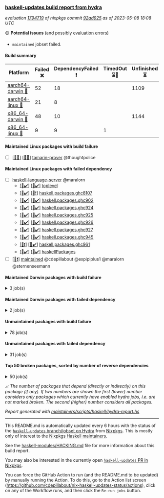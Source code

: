 ### [haskell-updates build report from hydra](https://hydra.nixos.org/jobset/nixpkgs/haskell-updates)
*evaluation [1794719](https://hydra.nixos.org/eval/1794719) of nixpkgs commit [92ad925](https://github.com/NixOS/nixpkgs/commits/92ad9252fd79a990125b28925b0b7c313769aeb9) as of 2023-05-08 18:08 UTC*

:yellow_circle: **Potential issues** (and possibly [evaluation errors](https://hydra.nixos.org/jobset/nixpkgs/haskell-updates))
  * `maintained` jobset failed.

#### Build summary

 | Platform | Failed :x: | DependencyFailed :heavy_exclamation_mark: | TimedOut :hourglass::no_entry_sign: | Unfinished :hourglass_flowing_sand: | Success :heavy_check_mark: | 
 | --- | --- | --- | --- | --- | --- | 
 | [aarch64-darwin :green_apple:](https://hydra.nixos.org/eval/1794719?filter=.aarch64-darwin) | 52 | 18 |  | 1109 | 5356 | 
 | [aarch64-linux :iphone:](https://hydra.nixos.org/eval/1794719?filter=.aarch64-linux) | 21 | 8 |  |  | 6546 | 
 | [x86_64-darwin :apple:](https://hydra.nixos.org/eval/1794719?filter=.x86_64-darwin) | 48 | 10 |  | 1144 | 5355 | 
 | [x86_64-linux :penguin:](https://hydra.nixos.org/eval/1794719?filter=.x86_64-linux) | 9 | 9 | 1 |  | 6595 | 
#### Maintained Linux packages with build failure
- [ ] [[:iphone::x:]](https://hydra.nixos.org/build/219206691) [[:penguin::x:]](https://hydra.nixos.org/build/219211399) [tamarin-prover](https://hydra.nixos.org/eval/1794719?filter=tamarin-prover) @thoughtpolice
#### Maintained Linux packages with failed dependency
- [ ] [haskell-language-server](https://hydra.nixos.org/eval/1794719?filter=haskell-language-server) @maralorn
  - [[:iphone::heavy_check_mark:]](https://hydra.nixos.org/build/219213501) [[:penguin::heavy_check_mark:]](https://hydra.nixos.org/build/219199781) [toplevel](https://hydra.nixos.org/eval/1794719?filter=haskell-language-server)
  - [[:iphone::heavy_check_mark:]](https://hydra.nixos.org/build/219202025) [[:penguin::heavy_exclamation_mark:]](https://hydra.nixos.org/build/219205324) [haskell.packages.ghc8107](https://hydra.nixos.org/eval/1794719?filter=haskell.packages.ghc8107.haskell-language-server)
  - [[:iphone::heavy_check_mark:]](https://hydra.nixos.org/build/219196749) [[:penguin::heavy_check_mark:]](https://hydra.nixos.org/build/219209272) [haskell.packages.ghc902](https://hydra.nixos.org/eval/1794719?filter=haskell.packages.ghc902.haskell-language-server)
  - [[:iphone::heavy_check_mark:]](https://hydra.nixos.org/build/219200573) [[:penguin::heavy_check_mark:]](https://hydra.nixos.org/build/219210820) [haskell.packages.ghc924](https://hydra.nixos.org/eval/1794719?filter=haskell.packages.ghc924.haskell-language-server)
  - [[:iphone::heavy_check_mark:]](https://hydra.nixos.org/build/219215705) [[:penguin::heavy_check_mark:]](https://hydra.nixos.org/build/219214856) [haskell.packages.ghc925](https://hydra.nixos.org/eval/1794719?filter=haskell.packages.ghc925.haskell-language-server)
  - [[:iphone::heavy_check_mark:]](https://hydra.nixos.org/build/219190509) [[:penguin::heavy_check_mark:]](https://hydra.nixos.org/build/219190759) [haskell.packages.ghc926](https://hydra.nixos.org/eval/1794719?filter=haskell.packages.ghc926.haskell-language-server)
  - [[:iphone::heavy_check_mark:]](https://hydra.nixos.org/build/219197283) [[:penguin::heavy_check_mark:]](https://hydra.nixos.org/build/219206872) [haskell.packages.ghc927](https://hydra.nixos.org/eval/1794719?filter=haskell.packages.ghc927.haskell-language-server)
  - [[:iphone::heavy_check_mark:]](https://hydra.nixos.org/build/219214181) [[:penguin::heavy_check_mark:]](https://hydra.nixos.org/build/219199201) [haskell.packages.ghc945](https://hydra.nixos.org/eval/1794719?filter=haskell.packages.ghc945.haskell-language-server)
  - [[:iphone::heavy_exclamation_mark:]](https://hydra.nixos.org/build/219200301) [[:penguin::heavy_check_mark:]](https://hydra.nixos.org/build/219198366) [haskell.packages.ghc961](https://hydra.nixos.org/eval/1794719?filter=haskell.packages.ghc961.haskell-language-server)
  - [[:iphone::heavy_check_mark:]](https://hydra.nixos.org/build/219205960) [[:penguin::heavy_check_mark:]](https://hydra.nixos.org/build/219212256) [haskellPackages](https://hydra.nixos.org/eval/1794719?filter=haskellPackages.haskell-language-server)
- [ ] [[:penguin::heavy_exclamation_mark:]](https://hydra.nixos.org/build/219200213) [maintained](https://hydra.nixos.org/eval/1794719?filter=maintained) @cdepillabout @expipiplus1 @maralorn @sternenseemann
#### Maintained Darwin packages with build failure
<details><summary>3 job(s) </summary>

- [ ] [gitit](https://hydra.nixos.org/eval/1794719?filter=gitit) @Profpatsch @sternenseemann
  - [[:green_apple::x:]](https://hydra.nixos.org/build/219197421) [[:apple::hourglass_flowing_sand:]](https://hydra.nixos.org/build/219216497) [toplevel](https://hydra.nixos.org/eval/1794719?filter=gitit)
  - [[:green_apple::heavy_check_mark:]](https://hydra.nixos.org/build/219207933) [[:apple::heavy_check_mark:]](https://hydra.nixos.org/build/219216311) [haskellPackages](https://hydra.nixos.org/eval/1794719?filter=haskellPackages.gitit)
</details>

#### Maintained Darwin packages with failed dependency
<details><summary>2 job(s) </summary>

- [ ] [[:green_apple::heavy_exclamation_mark:]](https://hydra.nixos.org/build/219198909) [[:apple::heavy_exclamation_mark:]](https://hydra.nixos.org/build/219189818) [haskellPackages.streamly-archive](https://hydra.nixos.org/eval/1794719?filter=haskellPackages.streamly-archive) @shlok
- [ ] [[:green_apple::heavy_exclamation_mark:]](https://hydra.nixos.org/build/219201038) [[:apple::heavy_exclamation_mark:]](https://hydra.nixos.org/build/219214899) [haskellPackages.streamly-lmdb](https://hydra.nixos.org/eval/1794719?filter=haskellPackages.streamly-lmdb) @shlok
</details>

#### Unmaintained packages with build failure
<details><summary>78 job(s) </summary>

- [ ] [[:green_apple::x:]](https://hydra.nixos.org/build/219201136) [[:iphone::heavy_check_mark:]](https://hydra.nixos.org/build/219214302) [[:apple::heavy_check_mark:]](https://hydra.nixos.org/build/219205904) [[:penguin::heavy_check_mark:]](https://hydra.nixos.org/build/219189776) [haskellPackages.di-core](https://hydra.nixos.org/eval/1794719?filter=haskellPackages.di-core)  :arrow_heading_up: 8 | 11
- [ ] [[:green_apple::heavy_check_mark:]](https://hydra.nixos.org/build/219202605) [[:iphone::heavy_check_mark:]](https://hydra.nixos.org/build/219190722) [[:apple::heavy_check_mark:]](https://hydra.nixos.org/build/219209061) [[:penguin::x:]](https://hydra.nixos.org/build/219195171) [haskellPackages.scheduler](https://hydra.nixos.org/eval/1794719?filter=haskellPackages.scheduler)  :arrow_heading_up: 4 | 11
- [ ] [[:green_apple::heavy_check_mark:]](https://hydra.nixos.org/build/219204081) [[:iphone::x:]](https://hydra.nixos.org/build/219208713) [[:apple::heavy_check_mark:]](https://hydra.nixos.org/build/219193602) [[:penguin::heavy_check_mark:]](https://hydra.nixos.org/build/219190208) [haskellPackages.aern2-mp](https://hydra.nixos.org/eval/1794719?filter=haskellPackages.aern2-mp)  :arrow_heading_up: 3 | 6
- [ ] [[:green_apple::x:]](https://hydra.nixos.org/build/219216755) [[:iphone::heavy_check_mark:]](https://hydra.nixos.org/build/219192662) [[:apple::heavy_check_mark:]](https://hydra.nixos.org/build/219210886) [[:penguin::heavy_check_mark:]](https://hydra.nixos.org/build/219207716) [haskellPackages.junit-xml](https://hydra.nixos.org/eval/1794719?filter=haskellPackages.junit-xml)  :arrow_heading_up: 1 | 9
- [ ] [[:green_apple::x:]](https://hydra.nixos.org/build/219207130) [[:iphone::x:]](https://hydra.nixos.org/build/219204805) [[:apple::heavy_check_mark:]](https://hydra.nixos.org/build/219205082) [[:penguin::heavy_check_mark:]](https://hydra.nixos.org/build/219198260) [haskellPackages.hw-simd](https://hydra.nixos.org/eval/1794719?filter=haskellPackages.hw-simd)  :arrow_heading_up: 1 | 8
- [ ] [[:green_apple::heavy_check_mark:]](https://hydra.nixos.org/build/219196316) [[:iphone::heavy_check_mark:]](https://hydra.nixos.org/build/219189735) [[:apple::x:]](https://hydra.nixos.org/build/219192979) [[:penguin::heavy_check_mark:]](https://hydra.nixos.org/build/219211138) [haskellPackages.generics-eot](https://hydra.nixos.org/eval/1794719?filter=haskellPackages.generics-eot)  :arrow_heading_up: 1 | 5
- [ ] [[:green_apple::hourglass_flowing_sand:]](https://hydra.nixos.org/build/219215500) [[:iphone::heavy_check_mark:]](https://hydra.nixos.org/build/219208641) [[:apple::x:]](https://hydra.nixos.org/build/219215861) [[:penguin::heavy_check_mark:]](https://hydra.nixos.org/build/219190586) [haskellPackages.inline-r](https://hydra.nixos.org/eval/1794719?filter=haskellPackages.inline-r)  :arrow_heading_up: 1 | 4
- [ ] [[:green_apple::hourglass_flowing_sand:]](https://hydra.nixos.org/build/219215993) [[:iphone::x:]](https://hydra.nixos.org/build/219191433) [[:apple::heavy_check_mark:]](https://hydra.nixos.org/build/219209103) [[:penguin::heavy_check_mark:]](https://hydra.nixos.org/build/219212646) [haskellPackages.long-double](https://hydra.nixos.org/eval/1794719?filter=haskellPackages.long-double)  :arrow_heading_up: 1 | 2
- [ ] [[:green_apple::x:]](https://hydra.nixos.org/build/219201786) [[:iphone::heavy_check_mark:]](https://hydra.nixos.org/build/219189641) [[:apple::x:]](https://hydra.nixos.org/build/219203830) [[:penguin::heavy_check_mark:]](https://hydra.nixos.org/build/219195361) [haskellPackages.posix-socket](https://hydra.nixos.org/eval/1794719?filter=haskellPackages.posix-socket)  :arrow_heading_up: 1 | 2
- [ ] [[:green_apple::x:]](https://hydra.nixos.org/build/219192020) [[:iphone::heavy_check_mark:]](https://hydra.nixos.org/build/219212314) [[:apple::heavy_check_mark:]](https://hydra.nixos.org/build/219204856) [[:penguin::heavy_check_mark:]](https://hydra.nixos.org/build/219207109) [haskellPackages.sequence-formats](https://hydra.nixos.org/eval/1794719?filter=haskellPackages.sequence-formats)  :arrow_heading_up: 1 | 2
- [ ] [[:green_apple::x:]](https://hydra.nixos.org/build/219206799) [[:iphone::heavy_check_mark:]](https://hydra.nixos.org/build/219196636) [[:apple::x:]](https://hydra.nixos.org/build/219193342) [[:penguin::heavy_check_mark:]](https://hydra.nixos.org/build/219193463) [haskellPackages.gi-gdkx11](https://hydra.nixos.org/eval/1794719?filter=haskellPackages.gi-gdkx11)  :arrow_heading_up: 1 | 1
- [ ] [[:green_apple::heavy_check_mark:]](https://hydra.nixos.org/build/219190253) [[:iphone::x:]](https://hydra.nixos.org/build/219191151) [[:apple::hourglass_flowing_sand:]](https://hydra.nixos.org/build/219215961) [[:penguin::heavy_check_mark:]](https://hydra.nixos.org/build/219194229) [haskellPackages.nlopt-haskell](https://hydra.nixos.org/eval/1794719?filter=haskellPackages.nlopt-haskell)  :arrow_heading_up: 1 | 1
- [ ] [[:green_apple::x:]](https://hydra.nixos.org/build/219199997) [[:iphone::heavy_check_mark:]](https://hydra.nixos.org/build/219215751) [[:apple::x:]](https://hydra.nixos.org/build/219192454) [[:penguin::heavy_check_mark:]](https://hydra.nixos.org/build/219209147) [haskellPackages.openal-ffi](https://hydra.nixos.org/eval/1794719?filter=haskellPackages.openal-ffi)  :arrow_heading_up: 1 | 1
- [ ] [[:green_apple::x:]](https://hydra.nixos.org/build/219190673) [[:iphone::x:]](https://hydra.nixos.org/build/219193350) [[:apple::x:]](https://hydra.nixos.org/build/219211602) [[:penguin::x:]](https://hydra.nixos.org/build/219208055) [haskellPackages.srtree](https://hydra.nixos.org/eval/1794719?filter=haskellPackages.srtree)  :arrow_heading_up: 1 | 1
- [ ] [[:apple::x:]](https://hydra.nixos.org/build/219200064) [[:penguin::heavy_check_mark:]](https://hydra.nixos.org/build/219204384) [haskellPackages.swisstable](https://hydra.nixos.org/eval/1794719?filter=haskellPackages.swisstable)  :arrow_heading_up: 1 | 1
- [ ] [[:green_apple::heavy_exclamation_mark:]](https://hydra.nixos.org/build/219212037) [[:iphone::x:]](https://hydra.nixos.org/build/219191034) [[:apple::heavy_check_mark:]](https://hydra.nixos.org/build/219196964) [[:penguin::heavy_check_mark:]](https://hydra.nixos.org/build/219209303) [haskellPackages.pretty-diff](https://hydra.nixos.org/eval/1794719?filter=haskellPackages.pretty-diff)  :arrow_heading_up: 0 | 12
- [ ] [[:green_apple::heavy_check_mark:]](https://hydra.nixos.org/build/219205927) [[:iphone::x:]](https://hydra.nixos.org/build/219189897) [[:apple::heavy_check_mark:]](https://hydra.nixos.org/build/219205193) [[:penguin::heavy_check_mark:]](https://hydra.nixos.org/build/219206513) [haskellPackages.freetype2](https://hydra.nixos.org/eval/1794719?filter=haskellPackages.freetype2)  :arrow_heading_up: 0 | 11
- [ ] [[:green_apple::x:]](https://hydra.nixos.org/build/219201533) [[:iphone::heavy_check_mark:]](https://hydra.nixos.org/build/219194735) [[:apple::x:]](https://hydra.nixos.org/build/219192301) [[:penguin::heavy_check_mark:]](https://hydra.nixos.org/build/219215994) [haskellPackages.llvm-tf](https://hydra.nixos.org/eval/1794719?filter=haskellPackages.llvm-tf)  :arrow_heading_up: 0 | 6
- [ ] [[:green_apple::x:]](https://hydra.nixos.org/build/219192860) [[:iphone::heavy_check_mark:]](https://hydra.nixos.org/build/219206695) [[:apple::x:]](https://hydra.nixos.org/build/219194698) [[:penguin::heavy_check_mark:]](https://hydra.nixos.org/build/219205972) [haskellPackages.pipes-zlib](https://hydra.nixos.org/eval/1794719?filter=haskellPackages.pipes-zlib)  :arrow_heading_up: 0 | 5
- [ ] [[:green_apple::x:]](https://hydra.nixos.org/build/219209246) [[:iphone::heavy_check_mark:]](https://hydra.nixos.org/build/219206311) [[:apple::heavy_check_mark:]](https://hydra.nixos.org/build/219204472) [[:penguin::heavy_check_mark:]](https://hydra.nixos.org/build/219203864) [haskellPackages.gauge](https://hydra.nixos.org/eval/1794719?filter=haskellPackages.gauge)  :arrow_heading_up: 0 | 3
- [ ] [[:green_apple::x:]](https://hydra.nixos.org/build/219204723) [[:iphone::x:]](https://hydra.nixos.org/build/219192031) [[:apple::heavy_check_mark:]](https://hydra.nixos.org/build/219198544) [[:penguin::heavy_check_mark:]](https://hydra.nixos.org/build/219201619) [haskellPackages.picosat](https://hydra.nixos.org/eval/1794719?filter=haskellPackages.picosat)  :arrow_heading_up: 0 | 3
- [ ] [[:green_apple::x:]](https://hydra.nixos.org/build/219194263) [[:iphone::heavy_check_mark:]](https://hydra.nixos.org/build/219194130) [[:apple::heavy_check_mark:]](https://hydra.nixos.org/build/219204734) [[:penguin::heavy_check_mark:]](https://hydra.nixos.org/build/219207764) [haskellPackages.LibZip](https://hydra.nixos.org/eval/1794719?filter=haskellPackages.LibZip)  :arrow_heading_up: 0 | 2
- [ ] [[:green_apple::heavy_check_mark:]](https://hydra.nixos.org/build/219203664) [[:iphone::x:]](https://hydra.nixos.org/build/219190477) [[:apple::x:]](https://hydra.nixos.org/build/219206109) [[:penguin::heavy_check_mark:]](https://hydra.nixos.org/build/219212917) [haskellPackages.quic](https://hydra.nixos.org/eval/1794719?filter=haskellPackages.quic)  :arrow_heading_up: 0 | 2
- [ ] [[:green_apple::x:]](https://hydra.nixos.org/build/219197457) [[:iphone::heavy_check_mark:]](https://hydra.nixos.org/build/219210166) [[:apple::x:]](https://hydra.nixos.org/build/219205952) [[:penguin::heavy_check_mark:]](https://hydra.nixos.org/build/219198701) [haskellPackages.hamid](https://hydra.nixos.org/eval/1794719?filter=haskellPackages.hamid)  :arrow_heading_up: 0 | 1
- [ ] [[:green_apple::x:]](https://hydra.nixos.org/build/219191152) [[:iphone::heavy_check_mark:]](https://hydra.nixos.org/build/219215000) [[:apple::x:]](https://hydra.nixos.org/build/219194365) [[:penguin::heavy_check_mark:]](https://hydra.nixos.org/build/219200620) [haskellPackages.huckleberry](https://hydra.nixos.org/eval/1794719?filter=haskellPackages.huckleberry)  :arrow_heading_up: 0 | 1
- [ ] [[:green_apple::x:]](https://hydra.nixos.org/build/219196476) [[:iphone::heavy_check_mark:]](https://hydra.nixos.org/build/219192587) [[:apple::x:]](https://hydra.nixos.org/build/219192372) [[:penguin::heavy_check_mark:]](https://hydra.nixos.org/build/219202252) [haskellPackages.select](https://hydra.nixos.org/eval/1794719?filter=haskellPackages.select)  :arrow_heading_up: 0 | 1
- [ ] [[:green_apple::heavy_check_mark:]](https://hydra.nixos.org/build/219201355) [[:iphone::x:]](https://hydra.nixos.org/build/219202163) [[:apple::heavy_check_mark:]](https://hydra.nixos.org/build/219191569) [[:penguin::heavy_check_mark:]](https://hydra.nixos.org/build/219203507) [haskellPackages.simple-vec3](https://hydra.nixos.org/eval/1794719?filter=haskellPackages.simple-vec3)  :arrow_heading_up: 0 | 1
- [ ] [[:green_apple::x:]](https://hydra.nixos.org/build/219203934) [[:iphone::heavy_check_mark:]](https://hydra.nixos.org/build/219208448) [[:apple::x:]](https://hydra.nixos.org/build/219204250) [[:penguin::heavy_check_mark:]](https://hydra.nixos.org/build/219204164) [haskellPackages.sysinfo](https://hydra.nixos.org/eval/1794719?filter=haskellPackages.sysinfo)  :arrow_heading_up: 0 | 1
- [ ] [[:green_apple::heavy_check_mark:]](https://hydra.nixos.org/build/219191006) [[:iphone::heavy_check_mark:]](https://hydra.nixos.org/build/219193557) [[:apple::x:]](https://hydra.nixos.org/build/219195573) [[:penguin::heavy_check_mark:]](https://hydra.nixos.org/build/219211022) [haskellPackages.FractalArt](https://hydra.nixos.org/eval/1794719?filter=haskellPackages.FractalArt) 
- [ ] [[:green_apple::heavy_check_mark:]](https://hydra.nixos.org/build/219198944) [[:iphone::x:]](https://hydra.nixos.org/build/219202918) [[:apple::heavy_check_mark:]](https://hydra.nixos.org/build/219196188) [[:penguin::heavy_check_mark:]](https://hydra.nixos.org/build/219194107) [haskellPackages.HsASA](https://hydra.nixos.org/eval/1794719?filter=haskellPackages.HsASA) 
- [ ] [[:green_apple::x:]](https://hydra.nixos.org/build/219196389) [[:iphone::heavy_check_mark:]](https://hydra.nixos.org/build/219192442) [[:apple::heavy_check_mark:]](https://hydra.nixos.org/build/219198254) [[:penguin::heavy_check_mark:]](https://hydra.nixos.org/build/219207193) [haskellPackages.agum](https://hydra.nixos.org/eval/1794719?filter=haskellPackages.agum) 
- [ ] [[:green_apple::x:]](https://hydra.nixos.org/build/219205375) [[:iphone::heavy_check_mark:]](https://hydra.nixos.org/build/219209831) [[:apple::hourglass_flowing_sand:]](https://hydra.nixos.org/build/219213054) [[:penguin::heavy_check_mark:]](https://hydra.nixos.org/build/219194393) [haskellPackages.al](https://hydra.nixos.org/eval/1794719?filter=haskellPackages.al) 
- [ ] [[:green_apple::x:]](https://hydra.nixos.org/build/219209221) [[:iphone::x:]](https://hydra.nixos.org/build/219214358) [[:apple::hourglass_flowing_sand:]](https://hydra.nixos.org/build/219213448) [[:penguin::x:]](https://hydra.nixos.org/build/219209527) [haskellPackages.directory-ospath-streaming](https://hydra.nixos.org/eval/1794719?filter=haskellPackages.directory-ospath-streaming) 
- [ ] [[:green_apple::x:]](https://hydra.nixos.org/build/219192477) [[:iphone::x:]](https://hydra.nixos.org/build/219200819) [[:apple::x:]](https://hydra.nixos.org/build/219196111) [[:penguin::x:]](https://hydra.nixos.org/build/219207076) [haskellPackages.disco](https://hydra.nixos.org/eval/1794719?filter=haskellPackages.disco) 
- [ ] [[:green_apple::hourglass_flowing_sand:]](https://hydra.nixos.org/build/219213237) [[:iphone::x:]](https://hydra.nixos.org/build/219211810) [[:apple::x:]](https://hydra.nixos.org/build/219190157) [[:penguin::heavy_check_mark:]](https://hydra.nixos.org/build/219191656) [haskellPackages.env-extra](https://hydra.nixos.org/eval/1794719?filter=haskellPackages.env-extra) 
- [ ] [[:green_apple::x:]](https://hydra.nixos.org/build/219195158) [[:iphone::heavy_check_mark:]](https://hydra.nixos.org/build/219192055) [[:apple::x:]](https://hydra.nixos.org/build/219205993) [[:penguin::heavy_check_mark:]](https://hydra.nixos.org/build/219203023) [haskellPackages.epub-tools](https://hydra.nixos.org/eval/1794719?filter=haskellPackages.epub-tools) 
- [ ] [[:green_apple::x:]](https://hydra.nixos.org/build/219192415) [[:iphone::heavy_check_mark:]](https://hydra.nixos.org/build/219199500) [[:apple::heavy_check_mark:]](https://hydra.nixos.org/build/219203306) [[:penguin::heavy_check_mark:]](https://hydra.nixos.org/build/219203757) [haskellPackages.executable-hash](https://hydra.nixos.org/eval/1794719?filter=haskellPackages.executable-hash) 
- [ ] [[:green_apple::x:]](https://hydra.nixos.org/build/219190165) [[:iphone::heavy_check_mark:]](https://hydra.nixos.org/build/219202338) [[:apple::x:]](https://hydra.nixos.org/build/219197099) [[:penguin::heavy_check_mark:]](https://hydra.nixos.org/build/219190263) [haskellPackages.gerrit](https://hydra.nixos.org/eval/1794719?filter=haskellPackages.gerrit) 
- [ ] [[:green_apple::x:]](https://hydra.nixos.org/build/219202470) [[:apple::x:]](https://hydra.nixos.org/build/219191354) [haskellPackages.gi-gtkosxapplication](https://hydra.nixos.org/eval/1794719?filter=haskellPackages.gi-gtkosxapplication) 
- [ ] [[:iphone::x:]](https://hydra.nixos.org/build/219207854) [[:penguin::x:]](https://hydra.nixos.org/build/219202050) [haskellPackages.grid-proto](https://hydra.nixos.org/eval/1794719?filter=haskellPackages.grid-proto) 
- [ ] [[:green_apple::x:]](https://hydra.nixos.org/build/219191406) [[:apple::x:]](https://hydra.nixos.org/build/219189552) [haskellPackages.gtk-mac-integration](https://hydra.nixos.org/eval/1794719?filter=haskellPackages.gtk-mac-integration) 
- [ ] [[:green_apple::x:]](https://hydra.nixos.org/build/219200023) [[:iphone::heavy_check_mark:]](https://hydra.nixos.org/build/219199740) [[:apple::x:]](https://hydra.nixos.org/build/219206374) [[:penguin::heavy_check_mark:]](https://hydra.nixos.org/build/219204029) [haskellPackages.gtk-traymanager](https://hydra.nixos.org/eval/1794719?filter=haskellPackages.gtk-traymanager) 
- [ ] [[:green_apple::hourglass_flowing_sand:]](https://hydra.nixos.org/build/219212725) [[:apple::x:]](https://hydra.nixos.org/build/219206161) [haskellPackages.gtk3-mac-integration](https://hydra.nixos.org/eval/1794719?filter=haskellPackages.gtk3-mac-integration) 
- [ ] [[:green_apple::x:]](https://hydra.nixos.org/build/219193740) [[:iphone::heavy_check_mark:]](https://hydra.nixos.org/build/219193395) [[:apple::hourglass_flowing_sand:]](https://hydra.nixos.org/build/219211864) [[:penguin::heavy_check_mark:]](https://hydra.nixos.org/build/219192245) [haskellPackages.highlight](https://hydra.nixos.org/eval/1794719?filter=haskellPackages.highlight) 
- [ ] [[:green_apple::hourglass_flowing_sand:]](https://hydra.nixos.org/build/219214703) [[:iphone::heavy_check_mark:]](https://hydra.nixos.org/build/219199173) [[:apple::x:]](https://hydra.nixos.org/build/219189747) [[:penguin::heavy_check_mark:]](https://hydra.nixos.org/build/219214199) [haskellPackages.hinotify-conduit](https://hydra.nixos.org/eval/1794719?filter=haskellPackages.hinotify-conduit) 
- [ ] [[:green_apple::heavy_check_mark:]](https://hydra.nixos.org/build/219205314) [[:iphone::x:]](https://hydra.nixos.org/build/219190025) [[:apple::hourglass_flowing_sand:]](https://hydra.nixos.org/build/219212170) [[:penguin::heavy_check_mark:]](https://hydra.nixos.org/build/219211547) [haskellPackages.hjugement](https://hydra.nixos.org/eval/1794719?filter=haskellPackages.hjugement) 
- [ ] [[:green_apple::x:]](https://hydra.nixos.org/build/219201325) [[:iphone::heavy_check_mark:]](https://hydra.nixos.org/build/219215937) [[:apple::x:]](https://hydra.nixos.org/build/219193922) [[:penguin::heavy_check_mark:]](https://hydra.nixos.org/build/219209836) [haskellPackages.hsshellscript](https://hydra.nixos.org/eval/1794719?filter=haskellPackages.hsshellscript) 
- [ ] [[:green_apple::x:]](https://hydra.nixos.org/build/219202479) [[:iphone::heavy_check_mark:]](https://hydra.nixos.org/build/219213066) [[:apple::x:]](https://hydra.nixos.org/build/219200100) [[:penguin::heavy_check_mark:]](https://hydra.nixos.org/build/219208473) [haskellPackages.hssourceinfo](https://hydra.nixos.org/eval/1794719?filter=haskellPackages.hssourceinfo) 
- [ ] [[:green_apple::x:]](https://hydra.nixos.org/build/219190252) [[:iphone::heavy_check_mark:]](https://hydra.nixos.org/build/219216116) [[:apple::x:]](https://hydra.nixos.org/build/219207799) [[:penguin::heavy_check_mark:]](https://hydra.nixos.org/build/219215788) [haskellPackages.hunspell-hs](https://hydra.nixos.org/eval/1794719?filter=haskellPackages.hunspell-hs) 
- [ ] [[:green_apple::x:]](https://hydra.nixos.org/build/219193243) [[:iphone::heavy_check_mark:]](https://hydra.nixos.org/build/219207219) [[:apple::x:]](https://hydra.nixos.org/build/219202172) [[:penguin::heavy_check_mark:]](https://hydra.nixos.org/build/219209701) [haskellPackages.interprocess](https://hydra.nixos.org/eval/1794719?filter=haskellPackages.interprocess) 
- [ ] [[:green_apple::x:]](https://hydra.nixos.org/build/219195083) [[:iphone::heavy_check_mark:]](https://hydra.nixos.org/build/219206669) [[:apple::x:]](https://hydra.nixos.org/build/219192842) [[:penguin::heavy_check_mark:]](https://hydra.nixos.org/build/219207916) [haskellPackages.intricacy](https://hydra.nixos.org/eval/1794719?filter=haskellPackages.intricacy) 
- [ ] [[:green_apple::x:]](https://hydra.nixos.org/build/219195673) [[:iphone::heavy_check_mark:]](https://hydra.nixos.org/build/219199986) [[:apple::x:]](https://hydra.nixos.org/build/219201048) [[:penguin::heavy_check_mark:]](https://hydra.nixos.org/build/219193648) [haskellPackages.ipcvar](https://hydra.nixos.org/eval/1794719?filter=haskellPackages.ipcvar) 
- [ ] [[:green_apple::hourglass_flowing_sand:]](https://hydra.nixos.org/build/219209984) [[:apple::x:]](https://hydra.nixos.org/build/219206804) [haskellPackages.kqueue](https://hydra.nixos.org/eval/1794719?filter=haskellPackages.kqueue) 
- [ ] [[:green_apple::x:]](https://hydra.nixos.org/build/219194138) [[:iphone::x:]](https://hydra.nixos.org/build/219195478) [[:apple::x:]](https://hydra.nixos.org/build/219204451) [[:penguin::x:]](https://hydra.nixos.org/build/219196681) [haskellPackages.ldap-client-og](https://hydra.nixos.org/eval/1794719?filter=haskellPackages.ldap-client-og) 
- [ ] [[:green_apple::x:]](https://hydra.nixos.org/build/219193533) [[:iphone::heavy_check_mark:]](https://hydra.nixos.org/build/219215289) [[:apple::x:]](https://hydra.nixos.org/build/219203968) [[:penguin::heavy_check_mark:]](https://hydra.nixos.org/build/219205633) [haskellPackages.linux-framebuffer](https://hydra.nixos.org/eval/1794719?filter=haskellPackages.linux-framebuffer) 
- [ ] [[:green_apple::x:]](https://hydra.nixos.org/build/219207339) [[:iphone::heavy_check_mark:]](https://hydra.nixos.org/build/219197770) [[:apple::hourglass_flowing_sand:]](https://hydra.nixos.org/build/219212992) [[:penguin::heavy_check_mark:]](https://hydra.nixos.org/build/219192042) [haskellPackages.mediawiki2latex](https://hydra.nixos.org/eval/1794719?filter=haskellPackages.mediawiki2latex) 
- [ ] [[:green_apple::x:]](https://hydra.nixos.org/build/219203073) [[:iphone::heavy_check_mark:]](https://hydra.nixos.org/build/219202464) [[:apple::x:]](https://hydra.nixos.org/build/219194920) [[:penguin::heavy_check_mark:]](https://hydra.nixos.org/build/219190321) [haskellPackages.memfd](https://hydra.nixos.org/eval/1794719?filter=haskellPackages.memfd) 
- [ ] [[:green_apple::hourglass_flowing_sand:]](https://hydra.nixos.org/build/219210787) [[:iphone::heavy_check_mark:]](https://hydra.nixos.org/build/219192142) [[:apple::x:]](https://hydra.nixos.org/build/219193121) [[:penguin::heavy_check_mark:]](https://hydra.nixos.org/build/219207095) [haskellPackages.memzero](https://hydra.nixos.org/eval/1794719?filter=haskellPackages.memzero) 
- [ ] [[:green_apple::x:]](https://hydra.nixos.org/build/219202922) [[:iphone::heavy_check_mark:]](https://hydra.nixos.org/build/219192062) [[:apple::hourglass_flowing_sand:]](https://hydra.nixos.org/build/219210808) [[:penguin::heavy_check_mark:]](https://hydra.nixos.org/build/219211496) [haskellPackages.nix-serve-ng](https://hydra.nixos.org/eval/1794719?filter=haskellPackages.nix-serve-ng) 
- [ ] [[:green_apple::x:]](https://hydra.nixos.org/build/219203638) [[:iphone::heavy_check_mark:]](https://hydra.nixos.org/build/219190785) [[:apple::heavy_check_mark:]](https://hydra.nixos.org/build/219195617) [[:penguin::heavy_check_mark:]](https://hydra.nixos.org/build/219202602) [haskellPackages.perceptual-hash](https://hydra.nixos.org/eval/1794719?filter=haskellPackages.perceptual-hash) 
- [ ] [[:green_apple::x:]](https://hydra.nixos.org/build/219198619) [[:iphone::heavy_check_mark:]](https://hydra.nixos.org/build/219210740) [[:apple::x:]](https://hydra.nixos.org/build/219189870) [[:penguin::heavy_check_mark:]](https://hydra.nixos.org/build/219195276) [haskellPackages.persistent-pagination](https://hydra.nixos.org/eval/1794719?filter=haskellPackages.persistent-pagination) 
- [ ] [[:green_apple::x:]](https://hydra.nixos.org/build/219199579) [[:iphone::heavy_check_mark:]](https://hydra.nixos.org/build/219208144) [[:apple::hourglass_flowing_sand:]](https://hydra.nixos.org/build/219213250) [[:penguin::heavy_check_mark:]](https://hydra.nixos.org/build/219206366) [haskellPackages.phatsort](https://hydra.nixos.org/eval/1794719?filter=haskellPackages.phatsort) 
- [ ] [[:green_apple::x:]](https://hydra.nixos.org/build/219192100) [[:iphone::heavy_check_mark:]](https://hydra.nixos.org/build/219211894) [[:apple::x:]](https://hydra.nixos.org/build/219197768) [[:penguin::heavy_check_mark:]](https://hydra.nixos.org/build/219191440) [haskellPackages.posix-timer](https://hydra.nixos.org/eval/1794719?filter=haskellPackages.posix-timer) 
- [ ] [[:green_apple::heavy_check_mark:]](https://hydra.nixos.org/build/219205604) [[:iphone::heavy_check_mark:]](https://hydra.nixos.org/build/219216439) [[:apple::x:]](https://hydra.nixos.org/build/219192865) [[:penguin::heavy_check_mark:]](https://hydra.nixos.org/build/219207563) [haskellPackages.powerqueue-distributed](https://hydra.nixos.org/eval/1794719?filter=haskellPackages.powerqueue-distributed) 
- [ ] [[:green_apple::hourglass_flowing_sand:]](https://hydra.nixos.org/build/219216437) [[:iphone::heavy_check_mark:]](https://hydra.nixos.org/build/219197207) [[:apple::x:]](https://hydra.nixos.org/build/219194329) [[:penguin::heavy_check_mark:]](https://hydra.nixos.org/build/219194870) [haskellPackages.procex](https://hydra.nixos.org/eval/1794719?filter=haskellPackages.procex) 
- [ ] [[:green_apple::hourglass_flowing_sand:]](https://hydra.nixos.org/build/219210966) [[:iphone::heavy_check_mark:]](https://hydra.nixos.org/build/219196482) [[:apple::x:]](https://hydra.nixos.org/build/219195561) [[:penguin::heavy_check_mark:]](https://hydra.nixos.org/build/219189689) [haskellPackages.pthread](https://hydra.nixos.org/eval/1794719?filter=haskellPackages.pthread) 
- [ ] [[:green_apple::hourglass_flowing_sand:]](https://hydra.nixos.org/build/219212431) [[:iphone::heavy_check_mark:]](https://hydra.nixos.org/build/219191192) [[:apple::x:]](https://hydra.nixos.org/build/219191566) [[:penguin::heavy_check_mark:]](https://hydra.nixos.org/build/219195374) [haskellPackages.sandwich-webdriver](https://hydra.nixos.org/eval/1794719?filter=haskellPackages.sandwich-webdriver) 
- [ ] [[:green_apple::x:]](https://hydra.nixos.org/build/219207134) [[:iphone::heavy_check_mark:]](https://hydra.nixos.org/build/219199317) [[:apple::heavy_check_mark:]](https://hydra.nixos.org/build/219199321) [[:penguin::heavy_check_mark:]](https://hydra.nixos.org/build/219208786) [haskellPackages.scanner-attoparsec](https://hydra.nixos.org/eval/1794719?filter=haskellPackages.scanner-attoparsec) 
- [ ] [[:green_apple::x:]](https://hydra.nixos.org/build/219190255) [[:iphone::heavy_check_mark:]](https://hydra.nixos.org/build/219206825) [[:apple::x:]](https://hydra.nixos.org/build/219191709) [[:penguin::hourglass::no_entry_sign:]](https://hydra.nixos.org/build/219210029) [haskellPackages.servant-serialization](https://hydra.nixos.org/eval/1794719?filter=haskellPackages.servant-serialization) 
- [ ] [[:green_apple::x:]](https://hydra.nixos.org/build/219204464) [[:iphone::heavy_check_mark:]](https://hydra.nixos.org/build/219195736) [[:apple::x:]](https://hydra.nixos.org/build/219194986) [[:penguin::heavy_check_mark:]](https://hydra.nixos.org/build/219215902) [haskellPackages.shared-memory](https://hydra.nixos.org/eval/1794719?filter=haskellPackages.shared-memory) 
- [ ] [[:green_apple::x:]](https://hydra.nixos.org/build/219203353) [[:iphone::heavy_check_mark:]](https://hydra.nixos.org/build/219210052) [[:apple::x:]](https://hydra.nixos.org/build/219194751) [[:penguin::heavy_check_mark:]](https://hydra.nixos.org/build/219216667) [haskellPackages.tailfile-hinotify](https://hydra.nixos.org/eval/1794719?filter=haskellPackages.tailfile-hinotify) 
- [ ] [[:green_apple::x:]](https://hydra.nixos.org/build/219189931) [[:iphone::x:]](https://hydra.nixos.org/build/219204166) [[:apple::hourglass_flowing_sand:]](https://hydra.nixos.org/build/219213351) [[:penguin::x:]](https://hydra.nixos.org/build/219201570) [haskellPackages.unbound-kind-generics](https://hydra.nixos.org/eval/1794719?filter=haskellPackages.unbound-kind-generics) 
- [ ] [[:green_apple::hourglass_flowing_sand:]](https://hydra.nixos.org/build/219212155) [[:iphone::x:]](https://hydra.nixos.org/build/219202720) [[:apple::x:]](https://hydra.nixos.org/build/219195179) [[:penguin::x:]](https://hydra.nixos.org/build/219206235) [haskellPackages.wai-problem-details](https://hydra.nixos.org/eval/1794719?filter=haskellPackages.wai-problem-details) 
- [ ] [[:green_apple::x:]](https://hydra.nixos.org/build/219204113) [[:iphone::heavy_check_mark:]](https://hydra.nixos.org/build/219195234) [[:apple::heavy_check_mark:]](https://hydra.nixos.org/build/219203850) [[:penguin::heavy_check_mark:]](https://hydra.nixos.org/build/219201597) [tests.haskell.writers](https://hydra.nixos.org/eval/1794719?filter=tests.haskell.writers) 
- [ ] [[:green_apple::hourglass_flowing_sand:]](https://hydra.nixos.org/build/219215362) [[:iphone::x:]](https://hydra.nixos.org/build/219206704) [[:apple::heavy_check_mark:]](https://hydra.nixos.org/build/219191968) [[:penguin::heavy_check_mark:]](https://hydra.nixos.org/build/219214633) [haskellPackages.x86-64bit](https://hydra.nixos.org/eval/1794719?filter=haskellPackages.x86-64bit) 
- [ ] [[:green_apple::x:]](https://hydra.nixos.org/build/219192633) [[:iphone::heavy_check_mark:]](https://hydra.nixos.org/build/219216010) [[:apple::x:]](https://hydra.nixos.org/build/219192137) [[:penguin::heavy_check_mark:]](https://hydra.nixos.org/build/219204979) [haskellPackages.xmonad-utils](https://hydra.nixos.org/eval/1794719?filter=haskellPackages.xmonad-utils) 
- [ ] [[:green_apple::x:]](https://hydra.nixos.org/build/219190389) [[:iphone::heavy_check_mark:]](https://hydra.nixos.org/build/219210694) [[:apple::x:]](https://hydra.nixos.org/build/219195067) [[:penguin::heavy_check_mark:]](https://hydra.nixos.org/build/219200883) [haskellPackages.yoga](https://hydra.nixos.org/eval/1794719?filter=haskellPackages.yoga) 
- [ ] [[:green_apple::hourglass_flowing_sand:]](https://hydra.nixos.org/build/219216242) [[:iphone::heavy_check_mark:]](https://hydra.nixos.org/build/219209436) [[:apple::x:]](https://hydra.nixos.org/build/219192932) [[:penguin::heavy_check_mark:]](https://hydra.nixos.org/build/219210439) [haskellPackages.zxcvbn-c](https://hydra.nixos.org/eval/1794719?filter=haskellPackages.zxcvbn-c) 
</details>

#### Unmaintained packages with failed dependency
<details><summary>31 job(s) </summary>

- [ ] [[:green_apple::heavy_exclamation_mark:]](https://hydra.nixos.org/build/219198973) [[:iphone::heavy_check_mark:]](https://hydra.nixos.org/build/219202382) [[:apple::heavy_check_mark:]](https://hydra.nixos.org/build/219199337) [[:penguin::heavy_check_mark:]](https://hydra.nixos.org/build/219190003) [haskellPackages.di-handle](https://hydra.nixos.org/eval/1794719?filter=haskellPackages.di-handle)  :arrow_heading_up: 6 | 9
- [ ] [[:green_apple::heavy_exclamation_mark:]](https://hydra.nixos.org/build/219207040) [[:iphone::heavy_check_mark:]](https://hydra.nixos.org/build/219202068) [[:apple::heavy_check_mark:]](https://hydra.nixos.org/build/219201235) [[:penguin::heavy_check_mark:]](https://hydra.nixos.org/build/219204199) [haskellPackages.di-monad](https://hydra.nixos.org/eval/1794719?filter=haskellPackages.di-monad)  :arrow_heading_up: 6 | 9
- [ ] [[:green_apple::heavy_exclamation_mark:]](https://hydra.nixos.org/build/219197825) [[:iphone::heavy_check_mark:]](https://hydra.nixos.org/build/219202031) [[:apple::heavy_check_mark:]](https://hydra.nixos.org/build/219205065) [[:penguin::heavy_check_mark:]](https://hydra.nixos.org/build/219199690) [haskellPackages.di-df1](https://hydra.nixos.org/eval/1794719?filter=haskellPackages.di-df1)  :arrow_heading_up: 5 | 8
- [ ] [[:green_apple::heavy_check_mark:]](https://hydra.nixos.org/build/219202417) [[:iphone::heavy_check_mark:]](https://hydra.nixos.org/build/219205902) [[:apple::heavy_check_mark:]](https://hydra.nixos.org/build/219195870) [[:penguin::heavy_exclamation_mark:]](https://hydra.nixos.org/build/219214918) [haskellPackages.massiv](https://hydra.nixos.org/eval/1794719?filter=haskellPackages.massiv)  :arrow_heading_up: 3 | 9
- [ ] [[:green_apple::heavy_check_mark:]](https://hydra.nixos.org/build/219206562) [[:iphone::heavy_check_mark:]](https://hydra.nixos.org/build/219192174) [[:apple::heavy_check_mark:]](https://hydra.nixos.org/build/219204394) [[:penguin::heavy_exclamation_mark:]](https://hydra.nixos.org/build/219209323) [haskellPackages.Color](https://hydra.nixos.org/eval/1794719?filter=haskellPackages.Color)  :arrow_heading_up: 2 | 8
- [ ] [[:green_apple::heavy_check_mark:]](https://hydra.nixos.org/build/219194993) [[:iphone::heavy_exclamation_mark:]](https://hydra.nixos.org/build/219199969) [[:apple::heavy_check_mark:]](https://hydra.nixos.org/build/219199913) [[:penguin::heavy_check_mark:]](https://hydra.nixos.org/build/219209796) [haskellPackages.aern2-real](https://hydra.nixos.org/eval/1794719?filter=haskellPackages.aern2-real)  :arrow_heading_up: 2 | 4
- [ ] [[:green_apple::heavy_exclamation_mark:]](https://hydra.nixos.org/build/219200605) [[:iphone::heavy_check_mark:]](https://hydra.nixos.org/build/219216304) [[:apple::heavy_check_mark:]](https://hydra.nixos.org/build/219195281) [[:penguin::heavy_check_mark:]](https://hydra.nixos.org/build/219205009) [haskellPackages.di-polysemy](https://hydra.nixos.org/eval/1794719?filter=haskellPackages.di-polysemy)  :arrow_heading_up: 1 | 4
- [ ] [[:green_apple::heavy_check_mark:]](https://hydra.nixos.org/build/219199524) [[:iphone::heavy_exclamation_mark:]](https://hydra.nixos.org/build/219205352) [[:apple::heavy_check_mark:]](https://hydra.nixos.org/build/219208265) [[:penguin::heavy_check_mark:]](https://hydra.nixos.org/build/219190015) [haskellPackages.aern2-fun](https://hydra.nixos.org/eval/1794719?filter=haskellPackages.aern2-fun)  :arrow_heading_up: 1 | 3
- [ ] [[:green_apple::heavy_exclamation_mark:]](https://hydra.nixos.org/build/219212142) [[:iphone::heavy_check_mark:]](https://hydra.nixos.org/build/219191053) [[:apple::heavy_check_mark:]](https://hydra.nixos.org/build/219207359) [[:penguin::heavy_check_mark:]](https://hydra.nixos.org/build/219213014) [haskellPackages.moto](https://hydra.nixos.org/eval/1794719?filter=haskellPackages.moto)  :arrow_heading_up: 1 | 1
- [ ] [[:green_apple::heavy_check_mark:]](https://hydra.nixos.org/build/219208152) [[:iphone::heavy_check_mark:]](https://hydra.nixos.org/build/219204220) [[:apple::heavy_check_mark:]](https://hydra.nixos.org/build/219203971) [[:penguin::heavy_exclamation_mark:]](https://hydra.nixos.org/build/219192470) [haskellPackages.chart-svg](https://hydra.nixos.org/eval/1794719?filter=haskellPackages.chart-svg)  :arrow_heading_up: 0 | 4
- [ ] [[:green_apple::heavy_exclamation_mark:]](https://hydra.nixos.org/build/219210779) [[:iphone::heavy_exclamation_mark:]](https://hydra.nixos.org/build/219204025) [[:apple::hourglass_flowing_sand:]](https://hydra.nixos.org/build/219215808) [[:penguin::heavy_check_mark:]](https://hydra.nixos.org/build/219197296) [haskellPackages.hw-dsv](https://hydra.nixos.org/eval/1794719?filter=haskellPackages.hw-dsv)  :arrow_heading_up: 0 | 3
- [ ] [[:green_apple::heavy_check_mark:]](https://hydra.nixos.org/build/219194971) [[:iphone::heavy_exclamation_mark:]](https://hydra.nixos.org/build/219207660) [[:apple::heavy_check_mark:]](https://hydra.nixos.org/build/219200960) [[:penguin::heavy_check_mark:]](https://hydra.nixos.org/build/219216670) [haskellPackages.aern2-mfun](https://hydra.nixos.org/eval/1794719?filter=haskellPackages.aern2-mfun)  :arrow_heading_up: 0 | 2
- [ ] [[:green_apple::heavy_exclamation_mark:]](https://hydra.nixos.org/build/219198707) [[:iphone::heavy_check_mark:]](https://hydra.nixos.org/build/219200770) [[:apple::hourglass_flowing_sand:]](https://hydra.nixos.org/build/219214750) [[:penguin::heavy_check_mark:]](https://hydra.nixos.org/build/219203288) [haskellPackages.calamity](https://hydra.nixos.org/eval/1794719?filter=haskellPackages.calamity)  :arrow_heading_up: 0 | 2
- [ ] [[:green_apple::heavy_exclamation_mark:]](https://hydra.nixos.org/build/219214819) [[:iphone::heavy_check_mark:]](https://hydra.nixos.org/build/219203305) [[:apple::heavy_check_mark:]](https://hydra.nixos.org/build/219201504) [[:penguin::heavy_check_mark:]](https://hydra.nixos.org/build/219195683) [haskellPackages.di](https://hydra.nixos.org/eval/1794719?filter=haskellPackages.di)  :arrow_heading_up: 0 | 2
- [ ] [[:green_apple::heavy_check_mark:]](https://hydra.nixos.org/build/219205469) [[:iphone::heavy_check_mark:]](https://hydra.nixos.org/build/219205498) [[:apple::heavy_check_mark:]](https://hydra.nixos.org/build/219191481) [[:penguin::heavy_exclamation_mark:]](https://hydra.nixos.org/build/219208171) [haskellPackages.massiv-io](https://hydra.nixos.org/eval/1794719?filter=haskellPackages.massiv-io)  :arrow_heading_up: 0 | 1
- [ ] [[:green_apple::heavy_exclamation_mark:]](https://hydra.nixos.org/build/219194333) [[:iphone::heavy_check_mark:]](https://hydra.nixos.org/build/219205015) [[:apple::heavy_exclamation_mark:]](https://hydra.nixos.org/build/219196897) [[:penguin::heavy_check_mark:]](https://hydra.nixos.org/build/219193685) [haskellPackages.network-dns](https://hydra.nixos.org/eval/1794719?filter=haskellPackages.network-dns)  :arrow_heading_up: 0 | 1
- [ ] [[:green_apple::heavy_check_mark:]](https://hydra.nixos.org/build/219205630) [[:iphone::heavy_check_mark:]](https://hydra.nixos.org/build/219189671) [[:apple::heavy_check_mark:]](https://hydra.nixos.org/build/219207006) [[:penguin::heavy_exclamation_mark:]](https://hydra.nixos.org/build/219214352) [haskellPackages.ConClusion](https://hydra.nixos.org/eval/1794719?filter=haskellPackages.ConClusion) 
- [ ] [[:green_apple::hourglass_flowing_sand:]](https://hydra.nixos.org/build/219215142) [[:iphone::heavy_check_mark:]](https://hydra.nixos.org/build/219216054) [[:apple::heavy_exclamation_mark:]](https://hydra.nixos.org/build/219210523) [[:penguin::heavy_check_mark:]](https://hydra.nixos.org/build/219196913) [haskellPackages.H](https://hydra.nixos.org/eval/1794719?filter=haskellPackages.H) 
- [ ] [[:green_apple::heavy_check_mark:]](https://hydra.nixos.org/build/219203337) [[:iphone::heavy_check_mark:]](https://hydra.nixos.org/build/219193991) [[:apple::heavy_exclamation_mark:]](https://hydra.nixos.org/build/219205812) [[:penguin::heavy_check_mark:]](https://hydra.nixos.org/build/219199001) [haskellPackages.graphula](https://hydra.nixos.org/eval/1794719?filter=haskellPackages.graphula) 
- [ ] [[:green_apple::heavy_check_mark:]](https://hydra.nixos.org/build/219206714) [[:iphone::heavy_check_mark:]](https://hydra.nixos.org/build/219192593) [[:apple::heavy_exclamation_mark:]](https://hydra.nixos.org/build/219213868) [[:penguin::heavy_check_mark:]](https://hydra.nixos.org/build/219201773) [haskellPackages.hgdal](https://hydra.nixos.org/eval/1794719?filter=haskellPackages.hgdal) 
- [ ] [[:green_apple::heavy_check_mark:]](https://hydra.nixos.org/build/219206218) [[:iphone::heavy_exclamation_mark:]](https://hydra.nixos.org/build/219199479) [[:apple::hourglass_flowing_sand:]](https://hydra.nixos.org/build/219210039) [[:penguin::heavy_check_mark:]](https://hydra.nixos.org/build/219197543) [haskellPackages.hmatrix-nlopt](https://hydra.nixos.org/eval/1794719?filter=haskellPackages.hmatrix-nlopt) 
- [ ] [[:apple::heavy_exclamation_mark:]](https://hydra.nixos.org/build/219200606) [[:penguin::heavy_check_mark:]](https://hydra.nixos.org/build/219213450) [haskellPackages.hs-swisstable-hashtables-class](https://hydra.nixos.org/eval/1794719?filter=haskellPackages.hs-swisstable-hashtables-class) 
- [ ] [[:green_apple::hourglass_flowing_sand:]](https://hydra.nixos.org/build/219216448) [[:iphone::heavy_check_mark:]](https://hydra.nixos.org/build/219196448) [[:apple::heavy_exclamation_mark:]](https://hydra.nixos.org/build/219191759) [[:penguin::heavy_check_mark:]](https://hydra.nixos.org/build/219208521) [haskellPackages.ihaskell-inline-r](https://hydra.nixos.org/eval/1794719?filter=haskellPackages.ihaskell-inline-r) 
- [ ] [[:green_apple::heavy_check_mark:]](https://hydra.nixos.org/build/219214825) [[:iphone::heavy_check_mark:]](https://hydra.nixos.org/build/219210909) [[:apple::heavy_check_mark:]](https://hydra.nixos.org/build/219204607) [[:penguin::heavy_exclamation_mark:]](https://hydra.nixos.org/build/219190742) [haskellPackages.massiv-test](https://hydra.nixos.org/eval/1794719?filter=haskellPackages.massiv-test) 
- [ ] [[:green_apple::heavy_exclamation_mark:]](https://hydra.nixos.org/build/219197974) [[:iphone::heavy_check_mark:]](https://hydra.nixos.org/build/219198200) [[:apple::heavy_check_mark:]](https://hydra.nixos.org/build/219202073) [[:penguin::heavy_check_mark:]](https://hydra.nixos.org/build/219201531) [haskellPackages.moto-postgresql](https://hydra.nixos.org/eval/1794719?filter=haskellPackages.moto-postgresql) 
- [ ] [[:green_apple::heavy_exclamation_mark:]](https://hydra.nixos.org/build/219204960) [[:iphone::heavy_exclamation_mark:]](https://hydra.nixos.org/build/219195436) [[:apple::heavy_exclamation_mark:]](https://hydra.nixos.org/build/219193910) [[:penguin::heavy_exclamation_mark:]](https://hydra.nixos.org/build/219197772) [haskellPackages.pandoc-symreg](https://hydra.nixos.org/eval/1794719?filter=haskellPackages.pandoc-symreg) 
- [ ] [[:green_apple::heavy_exclamation_mark:]](https://hydra.nixos.org/build/219192755) [[:iphone::heavy_check_mark:]](https://hydra.nixos.org/build/219195205) [[:apple::heavy_check_mark:]](https://hydra.nixos.org/build/219204692) [[:penguin::heavy_check_mark:]](https://hydra.nixos.org/build/219195152) [haskellPackages.piped](https://hydra.nixos.org/eval/1794719?filter=haskellPackages.piped) 
- [ ] [[:green_apple::hourglass_flowing_sand:]](https://hydra.nixos.org/build/219215343) [[:iphone::heavy_exclamation_mark:]](https://hydra.nixos.org/build/219196948) [[:apple::heavy_check_mark:]](https://hydra.nixos.org/build/219206608) [[:penguin::heavy_check_mark:]](https://hydra.nixos.org/build/219193431) [haskellPackages.rounded-hw](https://hydra.nixos.org/eval/1794719?filter=haskellPackages.rounded-hw) 
- [ ] [[:green_apple::heavy_exclamation_mark:]](https://hydra.nixos.org/build/219194759) [[:iphone::heavy_check_mark:]](https://hydra.nixos.org/build/219194281) [[:apple::heavy_check_mark:]](https://hydra.nixos.org/build/219205326) [[:penguin::heavy_check_mark:]](https://hydra.nixos.org/build/219208968) [haskellPackages.sequenceTools](https://hydra.nixos.org/eval/1794719?filter=haskellPackages.sequenceTools) 
- [ ] [[:green_apple::heavy_exclamation_mark:]](https://hydra.nixos.org/build/219200240) [[:iphone::heavy_check_mark:]](https://hydra.nixos.org/build/219213037) [[:apple::heavy_check_mark:]](https://hydra.nixos.org/build/219203372) [[:penguin::heavy_check_mark:]](https://hydra.nixos.org/build/219208991) [haskellPackages.tasty-test-reporter](https://hydra.nixos.org/eval/1794719?filter=haskellPackages.tasty-test-reporter) 
- [ ] [[:green_apple::heavy_exclamation_mark:]](https://hydra.nixos.org/build/219202619) [[:iphone::heavy_check_mark:]](https://hydra.nixos.org/build/219195739) [[:apple::heavy_exclamation_mark:]](https://hydra.nixos.org/build/219190612) [[:penguin::heavy_check_mark:]](https://hydra.nixos.org/build/219198698) [haskellPackages.xbattbar](https://hydra.nixos.org/eval/1794719?filter=haskellPackages.xbattbar) 
</details>

#### Top 50 broken packages, sorted by number of reverse dependencies
<details><summary>50 job(s) </summary>

[amazonka-core](https://packdeps.haskellers.com/reverse/amazonka-core) :arrow_heading_up: 188  
[gogol-core](https://packdeps.haskellers.com/reverse/gogol-core) :arrow_heading_up: 184  
[haskell98](https://packdeps.haskellers.com/reverse/haskell98) :arrow_heading_up: 153  
[enumerator](https://packdeps.haskellers.com/reverse/enumerator) :arrow_heading_up: 56  
[util](https://packdeps.haskellers.com/reverse/util) :arrow_heading_up: 49  
[derive](https://packdeps.haskellers.com/reverse/derive) :arrow_heading_up: 48  
[amazonka](https://packdeps.haskellers.com/reverse/amazonka) :arrow_heading_up: 46  
[cgi](https://packdeps.haskellers.com/reverse/cgi) :arrow_heading_up: 46  
[accelerate](https://packdeps.haskellers.com/reverse/accelerate) :arrow_heading_up: 42  
[TypeCompose](https://packdeps.haskellers.com/reverse/TypeCompose) :arrow_heading_up: 39  
[PrimitiveArray](https://packdeps.haskellers.com/reverse/PrimitiveArray) :arrow_heading_up: 35  
[rank1dynamic](https://packdeps.haskellers.com/reverse/rank1dynamic) :arrow_heading_up: 33  
[distributed-static](https://packdeps.haskellers.com/reverse/distributed-static) :arrow_heading_up: 31  
[distributed-process](https://packdeps.haskellers.com/reverse/distributed-process) :arrow_heading_up: 30  
[iteratee](https://packdeps.haskellers.com/reverse/iteratee) :arrow_heading_up: 29  
[polysemy-resume](https://packdeps.haskellers.com/reverse/polysemy-resume) :arrow_heading_up: 27  
[sydtest](https://packdeps.haskellers.com/reverse/sydtest) :arrow_heading_up: 27  
[polysemy-conc](https://packdeps.haskellers.com/reverse/polysemy-conc) :arrow_heading_up: 26  
[crypto-numbers](https://packdeps.haskellers.com/reverse/crypto-numbers) :arrow_heading_up: 25  
[either-unwrap](https://packdeps.haskellers.com/reverse/either-unwrap) :arrow_heading_up: 25  
[polysemy-log](https://packdeps.haskellers.com/reverse/polysemy-log) :arrow_heading_up: 24  
[crypto-pubkey](https://packdeps.haskellers.com/reverse/crypto-pubkey) :arrow_heading_up: 22  
[haskelldb](https://packdeps.haskellers.com/reverse/haskelldb) :arrow_heading_up: 22  
[wxdirect](https://packdeps.haskellers.com/reverse/wxdirect) :arrow_heading_up: 22  
[BiobaseTypes](https://packdeps.haskellers.com/reverse/BiobaseTypes) :arrow_heading_up: 21  
[alg](https://packdeps.haskellers.com/reverse/alg) :arrow_heading_up: 21  
[amazonka-s3](https://packdeps.haskellers.com/reverse/amazonka-s3) :arrow_heading_up: 21  
[mmsyn2](https://packdeps.haskellers.com/reverse/mmsyn2) :arrow_heading_up: 21  
[wxc](https://packdeps.haskellers.com/reverse/wxc) :arrow_heading_up: 21  
[biocore](https://packdeps.haskellers.com/reverse/biocore) :arrow_heading_up: 20  
[bzlib](https://packdeps.haskellers.com/reverse/bzlib) :arrow_heading_up: 20  
[exon](https://packdeps.haskellers.com/reverse/exon) :arrow_heading_up: 20  
[wxcore](https://packdeps.haskellers.com/reverse/wxcore) :arrow_heading_up: 20  
[attoparsec-enumerator](https://packdeps.haskellers.com/reverse/attoparsec-enumerator) :arrow_heading_up: 19  
[bytestring-show](https://packdeps.haskellers.com/reverse/bytestring-show) :arrow_heading_up: 19  
[fay](https://packdeps.haskellers.com/reverse/fay) :arrow_heading_up: 19  
[gi-soup](https://packdeps.haskellers.com/reverse/gi-soup) :arrow_heading_up: 19  
[incipit](https://packdeps.haskellers.com/reverse/incipit) :arrow_heading_up: 19  
[wx](https://packdeps.haskellers.com/reverse/wx) :arrow_heading_up: 19  
[BiobaseENA](https://packdeps.haskellers.com/reverse/BiobaseENA) :arrow_heading_up: 18  
[asn1-data](https://packdeps.haskellers.com/reverse/asn1-data) :arrow_heading_up: 18  
[dbus-core](https://packdeps.haskellers.com/reverse/dbus-core) :arrow_heading_up: 18  
[gtksourceview2](https://packdeps.haskellers.com/reverse/gtksourceview2) :arrow_heading_up: 18  
[hsc3](https://packdeps.haskellers.com/reverse/hsc3) :arrow_heading_up: 18  
[polysemy-process](https://packdeps.haskellers.com/reverse/polysemy-process) :arrow_heading_up: 18  
[ukrainian-phonetics-basic](https://packdeps.haskellers.com/reverse/ukrainian-phonetics-basic) :arrow_heading_up: 18  
[BiobaseXNA](https://packdeps.haskellers.com/reverse/BiobaseXNA) :arrow_heading_up: 17  
[HGamer3D-Data](https://packdeps.haskellers.com/reverse/HGamer3D-Data) :arrow_heading_up: 17  
[certificate](https://packdeps.haskellers.com/reverse/certificate) :arrow_heading_up: 17  
[clash-prelude](https://packdeps.haskellers.com/reverse/clash-prelude) :arrow_heading_up: 17  
</details>


*:arrow_heading_up:: The number of packages that depend (directly or indirectly) on this package (if any). If two numbers are shown the first (lower) number considers only packages which currently have enabled hydra jobs, i.e. are not marked broken. The second (higher) number considers all packages.*

*Report generated with [maintainers/scripts/haskell/hydra-report.hs](https://github.com/NixOS/nixpkgs/blob/haskell-updates/maintainers/scripts/haskell/hydra-report.hs)*


----------------------------------------------------------------------

This README.md is automatically updated every 6 hours with the status of the
[`haskell-updates` branch/jobset on Hydra](https://hydra.nixos.org/jobset/nixpkgs/haskell-updates)
from [Nixpkgs](https://github.com/NixOS/nixpkgs).  This is mostly only of
interest to the [Nixpkgs Haskell maintainers](https://github.com/orgs/NixOS/teams/haskell).

See the
[haskell-modules/HACKING.md](https://github.com/NixOS/nixpkgs/blob/haskell-updates/pkgs/development/haskell-modules/HACKING.md)
file for more information about this build report.

You may also be interested in the currently open
[`haskell-updates` PR in Nixpkgs](https://github.com/nixos/nixpkgs/pulls?q=is%3Apr+is%3Aopen+head%3Ahaskell-updates).

You can force the GitHub Action to run (and the README.md to be updated) by
manually running the Action.  To do this, go to the Action list screen
(https://github.com/cdepillabout/nix-haskell-updates-status/actions),
click on any of the Workflow runs, and then click the `Re-run jobs` button.
